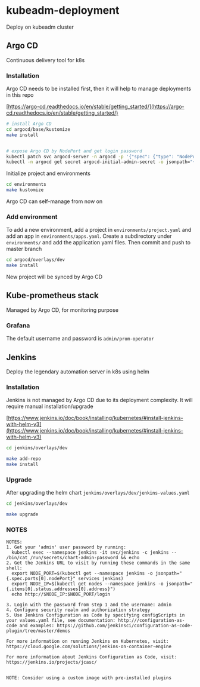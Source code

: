# kubeadm-deployment
Deploy on kubeadm cluster

## Argo CD

Continuous delivery tool for k8s

### Installation

Argo CD needs to be installed first, then it will help to manage deployments in this repo

[https://argo-cd.readthedocs.io/en/stable/getting_started/](https://argo-cd.readthedocs.io/en/stable/getting_started/)

```bash
# install Argo CD
cd argocd/base/kustomize
make install


# expose Argo CD by NodePort and get login password
kubectl patch svc argocd-server -n argocd -p '{"spec": {"type": "NodePort", "ports": [{"port":80, "nodePort": 30864}]}}'
kubectl -n argocd get secret argocd-initial-admin-secret -o jsonpath="{.data.password}" | base64 -d
```

Initialize project and environments

```bash
cd environments
make kustomize 
```

Argo CD can self-manage from now on

### Add environment

To add a new environment, add a project in `environments/project.yaml` and add an app in `environments/apps.yaml`. Create a subdirectory under `environments/` and add the application yaml files. Then commit and push to master branch

```bash
cd argocd/overlays/dev
make install
```

New project will be synced by Argo CD

## Kube-prometheus stack

Managed by Argo CD, for monitoring purpose

### Grafana

The default username and password is `admin/prom-operator`

## Jenkins

Deploy the legendary automation server in k8s using helm

### Installation

Jenkins is not managed by Argo CD due to its deployment complexity. It will require manual installation/upgrade

[https://www.jenkins.io/doc/book/installing/kubernetes/#install-jenkins-with-helm-v3](https://www.jenkins.io/doc/book/installing/kubernetes/#install-jenkins-with-helm-v3)


```bash
cd jenkins/overlays/dev

make add-repo
make install
```

### Upgrade

After upgrading the helm chart `jenkins/overlays/dev/jenkins-values.yaml`


```bash
cd jenkins/overlays/dev

make upgrade
```

### NOTES

```
NOTES:
1. Get your 'admin' user password by running:
  kubectl exec --namespace jenkins -it svc/jenkins -c jenkins -- /bin/cat /run/secrets/chart-admin-password && echo
2. Get the Jenkins URL to visit by running these commands in the same shell:
  export NODE_PORT=$(kubectl get --namespace jenkins -o jsonpath="{.spec.ports[0].nodePort}" services jenkins)
  export NODE_IP=$(kubectl get nodes --namespace jenkins -o jsonpath="{.items[0].status.addresses[0].address}")
  echo http://$NODE_IP:$NODE_PORT/login

3. Login with the password from step 1 and the username: admin
4. Configure security realm and authorization strategy
5. Use Jenkins Configuration as Code by specifying configScripts in your values.yaml file, see documentation: http:///configuration-as-code and examples: https://github.com/jenkinsci/configuration-as-code-plugin/tree/master/demos

For more information on running Jenkins on Kubernetes, visit:
https://cloud.google.com/solutions/jenkins-on-container-engine

For more information about Jenkins Configuration as Code, visit:
https://jenkins.io/projects/jcasc/


NOTE: Consider using a custom image with pre-installed plugins
```
